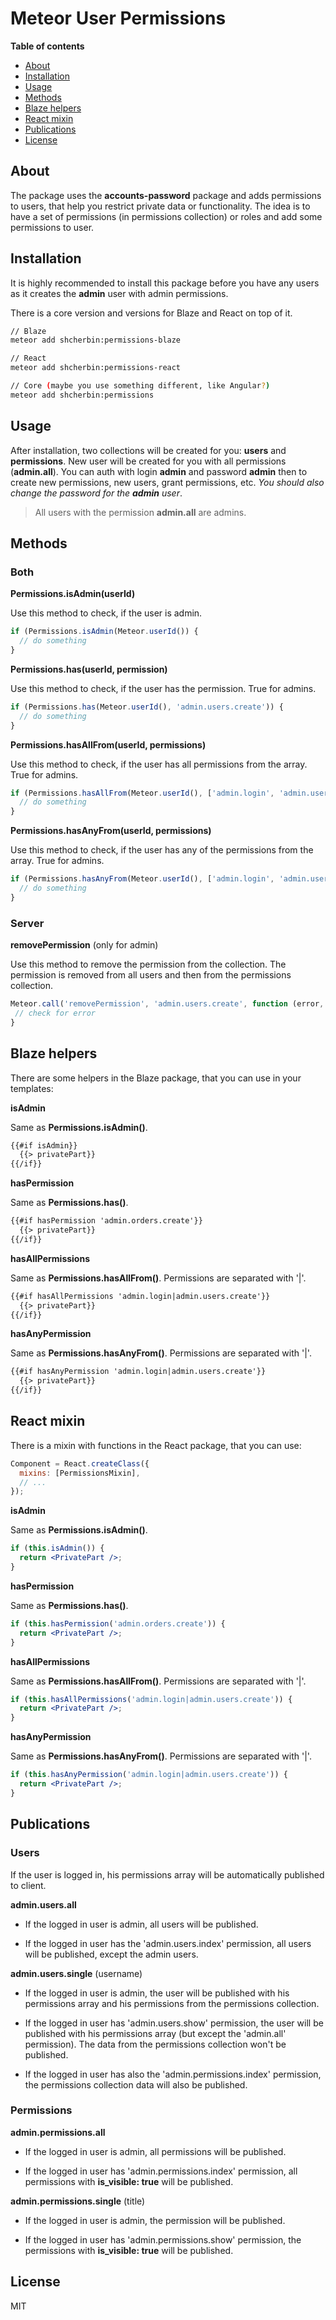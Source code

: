 # Meteor User Permissions

**Table of contents**

- [About](#about)
- [Installation](#installation)
- [Usage](#usage)
- [Methods](#methods)
- [Blaze helpers](#blaze-helpers)
- [React mixin](#react-mixin)
- [Publications](#publications)
- [License](#license)

## About

The package uses the **accounts-password** package and adds permissions to users, that help you restrict private data or functionality. The idea is to have a set of permissions (in permissions collection) or roles and add some permissions to user.

## Installation

It is highly recommended to install this package before you have any users as it creates the **admin** user with admin permissions.

There is a core version and versions for Blaze and React on top of it.

```sh
// Blaze
meteor add shcherbin:permissions-blaze

// React
meteor add shcherbin:permissions-react

// Core (maybe you use something different, like Angular?)
meteor add shcherbin:permissions
```

## Usage

After installation, two collections will be created for you: **users** and **permissions**. New user will be created for you with all permissions (**admin.all**). You can auth with login **admin** and password **admin** then to create new permissions, new users, grant permissions, etc. *You should also change the password for the **admin** user*.

> All users with the permission **admin.all** are admins.

## Methods

### Both

**Permissions.isAdmin(userId)**

Use this method to check, if the user is admin.

```js
if (Permissions.isAdmin(Meteor.userId()) {
  // do something
}
```

**Permissions.has(userId, permission)**

Use this method to check, if the user has the permission. True for admins.

```js
if (Permissions.has(Meteor.userId(), 'admin.users.create')) {
  // do something
}
```

**Permissions.hasAllFrom(userId, permissions)**

Use this method to check, if the user has all permissions from the array. True for admins.

```js
if (Permissions.hasAllFrom(Meteor.userId(), ['admin.login', 'admin.users.create'])) {
  // do something
}
```

**Permissions.hasAnyFrom(userId, permissions)**

Use this method to check, if the user has any of the permissions from the array. True for admins.

```js
if (Permissions.hasAnyFrom(Meteor.userId(), ['admin.login', 'admin.users.create'])) {
  // do something
}
```

### Server

**removePermission** (only for admin)

Use this method to remove the permission from the collection. The permission is removed from all users and then from the permissions collection.

```js
Meteor.call('removePermission', 'admin.users.create', function (error, result) {
 // check for error
}
```

## Blaze helpers

There are some helpers in the Blaze package, that you can use in your templates:

**isAdmin**

Same as **Permissions.isAdmin()**.

```html
{{#if isAdmin}}
  {{> privatePart}}
{{/if}}
```

**hasPermission**

Same as **Permissions.has()**.

```html
{{#if hasPermission 'admin.orders.create'}}
  {{> privatePart}}
{{/if}}
```

**hasAllPermissions**

Same as **Permissions.hasAllFrom()**. Permissions are separated with '|'.

```html
{{#if hasAllPermissions 'admin.login|admin.users.create'}}
  {{> privatePart}}
{{/if}}
```

**hasAnyPermission**

Same as **Permissions.hasAnyFrom()**. Permissions are separated with '|'.

```html
{{#if hasAnyPermission 'admin.login|admin.users.create'}}
  {{> privatePart}}
{{/if}}
```

## React mixin

There is a mixin with functions in the React package, that you can use:

```js
Component = React.createClass({
  mixins: [PermissionsMixin],
  // ...
});
```

**isAdmin**

Same as **Permissions.isAdmin()**.

```jsx
if (this.isAdmin()) {
  return <PrivatePart />;
}
```

**hasPermission**

Same as **Permissions.has()**.

```jsx
if (this.hasPermission('admin.orders.create')) {
  return <PrivatePart />;
}
```

**hasAllPermissions**

Same as **Permissions.hasAllFrom()**. Permissions are separated with '|'.

```jsx
if (this.hasAllPermissions('admin.login|admin.users.create')) {
  return <PrivatePart />;
}
```

**hasAnyPermission**

Same as **Permissions.hasAnyFrom()**. Permissions are separated with '|'.

```jsx
if (this.hasAnyPermission('admin.login|admin.users.create')) {
  return <PrivatePart />;
}
```

## Publications

### Users

If the user is logged in, his permissions array will be automatically published to client.

**admin.users.all**

- If the logged in user is admin, all users will be published.

- If the logged in user has the 'admin.users.index' permission, all users will be published, except the admin users.

**admin.users.single** (username)

- If the logged in user is admin, the user will be published with his permissions array and his permissions from the permissions collection.

- If the logged in user has 'admin.users.show' permission, the user will be published with his permissions array (but except the 'admin.all' permission). The data from the permissions collection won't be published.

- If the logged in user has also the 'admin.permissions.index' permission, the permissions collection data will also be published.

### Permissions

**admin.permissions.all**

- If the logged in user is admin, all permissions will be published.

- If the logged in user has 'admin.permissions.index' permission, all permissions with **is_visible: true** will be published.

**admin.permissions.single** (title)

- If the logged in user is admin, the permission will be published.

- If the logged in user has 'admin.permissions.show' permission, the permissions with **is_visible: true** will be published.

## License

MIT